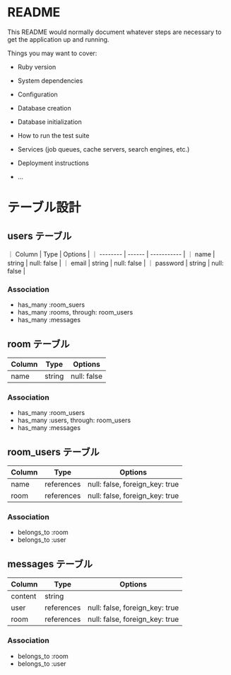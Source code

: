 # README

This README would normally document whatever steps are necessary to get the
application up and running.

Things you may want to cover:

* Ruby version

* System dependencies

* Configuration

* Database creation

* Database initialization

* How to run the test suite

* Services (job queues, cache servers, search engines, etc.)

* Deployment instructions

* ...

# テーブル設計

## users テーブル

｜ Column    | Type    | Options      |
｜ --------  | ------  | -----------  |
｜ name      | string  | null: false  |
｜ email     | string  | null: false  |
｜ password  | string  | null: false  |

### Association

- has_many :room_suers
- has_many :rooms, through: room_users
- has_many :messages

## room テーブル

| Column | Type   | Options     |
| ------ | ------ | ----------- |
| name   | string | null: false |

### Association

- has_many :room_users
- has_many :users, through: room_users
- has_many :messages

## room_users テーブル

| Column | Type       | Options                        |
| ------ | ---------- | ------------------------------ |
| name   | references | null: false, foreign_key: true |
| room   | references | null: false, foreign_key: true |

### Association

- belongs_to :room
- belongs_to :user

## messages テーブル

| Column  | Type       | Options 
| ------- | ---------- | ------------------------------ |
| content | string     |                                |
| user    | references | null: false, foreign_key: true |
|room     | references | null: false, foreign_key: true |

### Association

- belongs_to :room
- belongs_to :user
